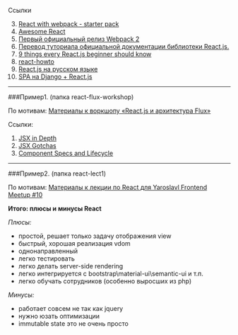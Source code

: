 Ссылки

3. [React with webpack - starter pack](https://github.com/artemdemo/react-webpack-starter)
4. [Awesome React](https://github.com/enaqx/awesome-react)
5. [Первый официальный релиз Webpack 2](https://habrahabr.ru/company/devexpress/blog/319906/)
6. [Перевод туториала официальной документации библиотеки React.js.](https://habrahabr.ru/post/319134/)
7. [9 things every React.js beginner should know](https://camjackson.net/post/9-things-every-reactjs-beginner-should-know)
8. [react-howto](https://github.com/petehunt/react-howto)
9. [React.js на русском языке](https://habrahabr.ru/post/315466/)
10. [SPA на Django + React.js](http://djbook.ru/examples/75/)

-----------------

###Пример1. (папка react-flux-workshop)

По мотивам: [Материалы к воркшопу «React.js и архитектура Flux»](https://github.com/roman01la/react-flux-workshop)

Ссылки:

1. [JSX in Depth](https://facebook.github.io/react/docs/jsx-in-depth.html)
2. [JSX Gotchas](https://facebook.github.io/react/docs/jsx-gotchas.html)
3. [Component Specs and Lifecycle](https://facebook.github.io/react/docs/component-specs.html)

---------------------

###Пример2. (папка react-lect1)

По мотивам: [Материалы к лекции по React для Yaroslavl Frontend Meetup #10](https://github.com/kvasdopil/react-lect1)

**Итого: плюсы и минусы React**

*Плюсы:*
+ простой, решает только задачу отображения view
+ быстрый, хорошая реализация vdom
+ однонаправленный
+ легко тестировать
+ легко делать server-side rendering
+ легко интегрируется с bootstrap\material-ui\semantic-ui и т.п.
+ легко обучать сотрудников (особенно выросших из php)

*Минусы:*
- работает совсем не так как jquery
- нужно юзать оптимизации
- immutable state это не очень просто



